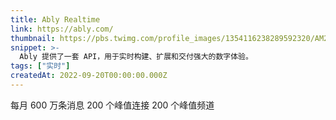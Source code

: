 ```yaml
---
title: Ably Realtime
link: https://ably.com/
thumbnail: https://pbs.twimg.com/profile_images/1354116238289592320/AM2C7W0m_400x400.png
snippet: >-
  Ably 提供了一套 API，用于实时构建、扩展和交付强大的数字体验。
tags: ["实时"]
createdAt: 2022-09-20T00:00:00.000Z
---
```

每月 600 万条消息
200 个峰值连接
200 个峰值频道